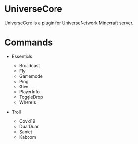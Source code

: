 # UniverseCore

UniverseCore is a plugin for UniverseNetwork Minecraft server.

# Commands
  - Essentials
    - Broadcast
    - Fly
    - Gamemode
    - Ping
    - Give
    - PlayerInfo
    - ToggleDrop
    - WhereIs
    

  - Troll
     - Covid19
     - DuarDuar
     - Santet
     - Kaboom
